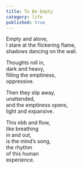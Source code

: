 ```yaml
---
title: To Be Empty
category: life
published: true
---
```


  
  
Empty and alone,  
I stare at the flickering flame,  
shadows dancing on the wall.  
  
Thoughts roll in,  
dark and heavy,  
filling the emptiness,  
oppressive.  
  
Then they slip away,  
unattended,  
and the emptiness opens,  
light and expansive.  
  
This ebb and flow,  
like breathing  
in and out,  
is the mind’s song,  
the rhythm  
of this human  
experience.
